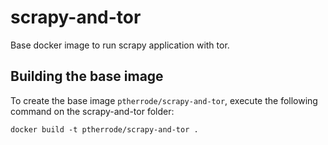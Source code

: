 scrapy-and-tor
================
Base docker image to run scrapy application with tor.


Building the base image
-----------------------

To create the base image `ptherrode/scrapy-and-tor`, execute the following command on the scrapy-and-tor folder:

    docker build -t ptherrode/scrapy-and-tor .